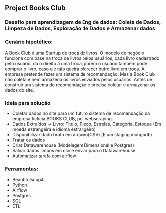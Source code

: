 ## Project Books Club
### Desafio para aprendizagem de Eng de dados: Coleta de Dados, Limpeza de Dados, Exploração de Dados e Armazenar dados

### Cenário hipotético:
A Book Club é uma Startup de troca de livros. O modelo de negócio funciona com base na troca de livros pelos usuários, cada livro cadastrado pelo usuário, dá o direito à uma troca, porém o usuário também pode comprar o livro, caso ele não queira oferecer outro livro em troca. A empresa pretende fazer um sistema de recomendação. Mas a Book Club não coleta e nem armazena os livros enviados pelos usuários. Antes de construir um sistema de recomendação é precisa coletar e armazenar os dados do site.

### Ideia para solução
+ Coletar dados no site para um futuro sistema de recomendação da empresa ficticia BOOKS CLUB, por webscraping.
+ Dados Extraídos -> Livro: Titulo, Preco, Estrelas, Categoria, Estoque (Em moeda estrangeira e idioma estrangeiro)
+ Disponibilizar dado bruto em arquivo(CSV) (E um staging mongodb)
+ Tratar os dados
+ Criar Datawarehouse (Modelagem Dimensional e Postgres)
+ Salvar dados limpos em csv e enviar para o Datawarehouse
+ Automatizar tarefa com airflow

### Ferramentas:
+ Beautifulsoup4
+ Python
+ Airflow
+ Postgres
+ SQL
+ ETL






